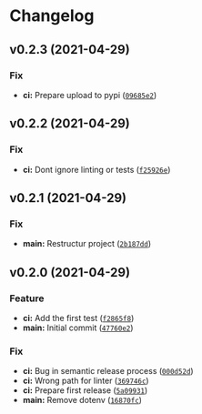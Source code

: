 # Changelog

<!--next-version-placeholder-->

## v0.2.3 (2021-04-29)
### Fix
* **ci:** Prepare upload to pypi ([`09685e2`](https://github.com/gewv-tu-dresden/timeseries-client/commit/09685e24fd88c8d42767339cc75bcbf845b32733))

## v0.2.2 (2021-04-29)
### Fix
* **ci:** Dont ignore linting or tests ([`f25926e`](https://github.com/gewv-tu-dresden/timeseries-client/commit/f25926e6ab7500fb1e3b2d5c8c0efd2faaf08925))

## v0.2.1 (2021-04-29)
### Fix
* **main:** Restructur project ([`2b187dd`](https://github.com/gewv-tu-dresden/timeseries-client/commit/2b187dd75000751526dc07bbf83506823e5f59cf))

## v0.2.0 (2021-04-29)
### Feature
* **ci:** Add the first test ([`f2865f8`](https://github.com/gewv-tu-dresden/timeseries-client/commit/f2865f831f97feac0272dd5af151b0209b905bd4))
* **main:** Initial commit ([`47760e2`](https://github.com/gewv-tu-dresden/timeseries-client/commit/47760e2bca2179e35fa52a51ecd2559a091d36db))

### Fix
* **ci:** Bug in semantic release process ([`000d52d`](https://github.com/gewv-tu-dresden/timeseries-client/commit/000d52d9fcd3f3a411f3161206c41e958eec0509))
* **ci:** Wrong path for linter ([`369746c`](https://github.com/gewv-tu-dresden/timeseries-client/commit/369746cc4affbd15e96c6252e3d11967b511dcee))
* **ci:** Prepare first release ([`5a09931`](https://github.com/gewv-tu-dresden/timeseries-client/commit/5a09931861adb24919126cf370c2a7494ca155bc))
* **main:** Remove dotenv ([`16870fc`](https://github.com/gewv-tu-dresden/timeseries-client/commit/16870fcd81fca120166e4731835374f9fccb0d59))
